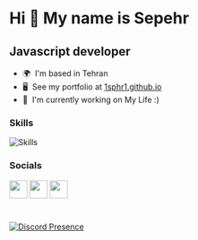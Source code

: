 Hi 👋 My name is Sepehr
=======================

Javascript developer
--------------------

* 🌍  I'm based in Tehran
* 🖥️  See my portfolio at [1sphr1.github.io](http://1sphr1.github.io)
* 🚀  I'm currently working on My Life :)

### Skills
![Skills](https://skillicons.dev/icons?i=js,py,nodejs,vscode,ps,mongodb,cloudflare,discord,github,git,wordpress)


### Socials

<p align="left"> <a href="https://discord.com/users/846815411832094730" target="_blank" rel="noreferrer"><img src="https://raw.githubusercontent.com/danielcranney/readme-generator/main/public/icons/socials/discord.svg" width="32" height="32" /></a> <a href="https://www.github.com/1sphr1" target="_blank" rel="noreferrer"><img src="https://raw.githubusercontent.com/danielcranney/readme-generator/main/public/icons/socials/github.svg" width="32" height="32" /></a> <a href="https://www.twitch.tv/slashsphr" target="_blank" rel="noreferrer"><img src="https://raw.githubusercontent.com/danielcranney/readme-generator/main/public/icons/socials/twitch.svg" width="32" height="32" /></a> </p>

#
[![Discord Presence](https://lanyard.cnrad.dev/api/846815411832094730)](https://discord.com/users/846815411832094730)
